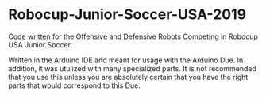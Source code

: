 # Robocup-Junior-Soccer-USA-2019
Code written for the Offensive and Defensive Robots Competing in Robocup USA Junior Soccer. 

Written in the Arduino IDE and meant for usage with the Arduino Due. In addition, it was utulized with many specialized parts. It is not recommended that you use this 
unless you are absolutely certain that you have the right parts that would correspond to this Due.
